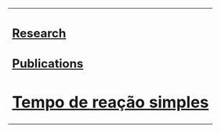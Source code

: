 <table><tr><td style="vertical-align:middle"><a>
<h2 align="left"><a href="https://nneurom.com/">Research</a></h2>
<h2 align="left"><a href="https://nneurom.com/">Publications</a></h2>

<h1 align="left"><a href="https://apolinario-souza.github.io/Tempo_de_reacao_simples.html">Tempo de reação simples</a></h1>





      
